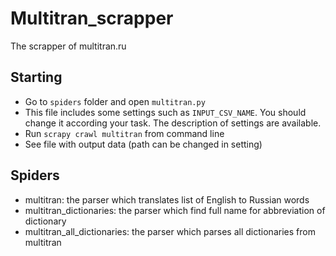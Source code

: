 # Multitran_scrapper
The scrapper of multitran.ru

## Starting
- Go to `spiders` folder and open `multitran.py`
- This file includes some settings such as `INPUT_CSV_NAME`. You should change it according your task. The description of settings are available.
- Run `scrapy crawl multitran` from command line
- See file with output data (path can be changed in setting)

## Spiders
- multitran: the parser which translates list of English to Russian words
- multitran_dictionaries: the parser which find full name for abbreviation of dictionary
- multitran_all_dictionaries: the parser which parses all dictionaries from multitran
